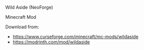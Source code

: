 Wild Aside (NeoForge)

Minecraft Mod

Download from:
- https://www.curseforge.com/minecraft/mc-mods/wildaside
- https://modrinth.com/mod/wildaside